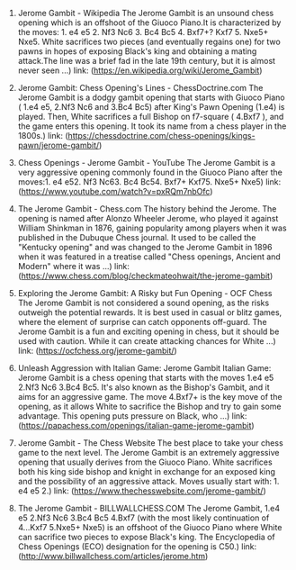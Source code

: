 ---
---
1. Jerome Gambit - Wikipedia
The Jerome Gambit is an unsound chess opening which is an offshoot of the Giuoco Piano.It is characterized by the moves: 1. e4 e5 2. Nf3 Nc6 3. Bc4 Bc5 4. Bxf7+? Kxf7 5. Nxe5+ Nxe5. White sacrifices two pieces (and eventually regains one) for two pawns in hopes of exposing Black's king and obtaining a mating attack.The line was a brief fad in the late 19th century, but it is almost never seen ...)
link: (https://en.wikipedia.org/wiki/Jerome_Gambit)


2. Jerome Gambit: Chess Opening's Lines - ChessDoctrine.com
The Jerome Gambit is a dodgy gambit opening that starts with Giuoco Piano ( 1.e4 e5, 2.Nf3 Nc6 and 3.Bc4 Bc5) after King's Pawn Opening (1.e4) is played. Then, White sacrifices a full Bishop on f7-square ( 4.Bxf7 ), and the game enters this opening. It took its name from a chess player in the 1800s.)
link: (https://chessdoctrine.com/chess-openings/kings-pawn/jerome-gambit/)


3. Chess Openings - Jerome Gambit - YouTube
The Jerome Gambit is a very aggressive opening commonly found in the Giuoco Piano after the moves:1. e4 e52. Nf3 Nc63. Bc4 Bc54. Bxf7+ Kxf75. Nxe5+ Nxe5)
link: (https://www.youtube.com/watch?v=pxRQm7nbOfc)


4. The Jerome Gambit - Chess.com
The history behind the Jerome. The opening is named after Alonzo Wheeler Jerome, who played it against William Shinkman in 1876, gaining popularity among players when it was published in the Dubuque Chess journal. It used to be called the "Kentucky opening" and was changed to the Jerome Gambit in 1896 when it was featured in a treatise called "Chess openings, Ancient and Modern" where it was ...)
link: (https://www.chess.com/blog/checkmateohwait/the-jerome-gambit)


5. Exploring the Jerome Gambit: A Risky but Fun Opening - OCF Chess
The Jerome Gambit is not considered a sound opening, as the risks outweigh the potential rewards. It is best used in casual or blitz games, where the element of surprise can catch opponents off-guard. The Jerome Gambit is a fun and exciting opening in chess, but it should be used with caution. While it can create attacking chances for White ...)
link: (https://ocfchess.org/jerome-gambit/)


6. Unleash Aggression with Italian Game: Jerome Gambit
Italian Game: Jerome Gambit is a chess opening that starts with the moves 1.e4 e5 2.Nf3 Nc6 3.Bc4 Bc5. It's also known as the Bishop's Gambit, and it aims for an aggressive game. The move 4.Bxf7+ is the key move of the opening, as it allows White to sacrifice the Bishop and try to gain some advantage. This opening puts pressure on Black, who ...)
link: (https://papachess.com/openings/italian-game-jerome-gambit)


7. Jerome Gambit - The Chess Website
The best place to take your chess game to the next level. The Jerome Gambit is an extremely aggressive opening that usually derives from the Giuoco Piano. White sacrifices both his king side bishop and knight in exchange for an exposed king and the possibility of an aggressive attack. Moves usually start with: 1. e4 e5 2.)
link: (https://www.thechesswebsite.com/jerome-gambit/)


8. The Jerome Gambit - BILLWALLCHESS.COM
The Jerome Gambit, 1.e4 e5 2.Nf3 Nc6 3.Bc4 Bc5 4.Bxf7 (with the most likely continuation of 4...Kxf7 5.Nxe5+ Nxe5) is an offshoot of the Giuoco Piano where White can sacrifice two pieces to expose Black's king. The Encyclopedia of Chess Openings (ECO) designation for the opening is C50.)
link: (http://www.billwallchess.com/articles/jerome.htm)


